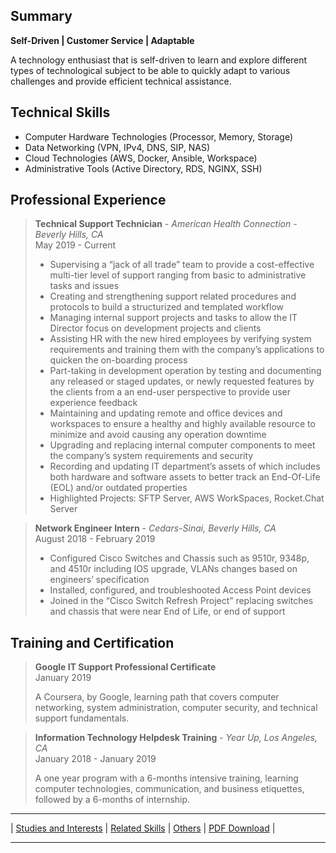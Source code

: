 ## Summary
**Self-Driven | Customer Service | Adaptable**

A technology enthusiast that is self-driven to learn and explore different types of technological subject to be able to quickly adapt to various challenges and provide efficient technical assistance. 
 

## Technical Skills
- Computer Hardware Technologies (Processor, Memory, Storage)
- Data Networking (VPN, IPv4, DNS, SIP, NAS)
- Cloud Technologies (AWS, Docker, Ansible, Workspace)
- Administrative Tools (Active Directory, RDS, NGINX, SSH)


## Professional Experience

>**Technical Support Technician** - *American Health Connection - Beverly Hills, CA* <br>
>May 2019 - Current
>
> - Supervising a “jack of all trade” team to provide a cost-effective multi-tier level of support ranging from basic to administrative tasks and issues 
> - Creating and strengthening support related procedures and protocols to build a structurized and templated workflow
> - Managing internal support projects and tasks to allow the IT Director focus on development projects and clients
> - Assisting HR with the new hired employees by verifying system requirements and training them with the company’s applications to quicken the on-boarding process
> - Part-taking in development operation by testing and documenting any released or staged updates, or newly requested features by the clients from a an end-user perspective to provide user experience feedback
> - Maintaining and updating remote and office devices and workspaces to ensure a healthy and highly available resource to minimize and avoid causing any operation downtime
> - Upgrading and replacing internal computer components to meet the company’s system requirements and security 
> - Recording and updating IT department’s assets of which includes both hardware and software assets to better track an End-Of-Life (EOL) and/or outdated properties
> - Highlighted Projects: SFTP Server, AWS WorkSpaces, Rocket.Chat Server
>

>**Network Engineer Intern** - *Cedars-Sinai, Beverly Hills, CA* <br>
>August 2018 - February 2019 
>
>  - Configured Cisco Switches and Chassis such as 9510r, 9348p, and 4510r including IOS upgrade, VLANs changes based on engineers’ specification
> - Installed, configured, and troubleshooted Access Point devices
> - Joined in the “Cisco Switch Refresh Project” replacing switches and chassis that were near End of Life, or end of support
>

## Training and Certification

> **Google IT Support Professional Certificate** <br>
> January 2019 
> 
> A Coursera, by Google, learning path that covers computer networking, system administration, computer security, and technical support fundamentals.
>

> **Information Technology Helpdesk Training** - *Year Up, Los Angeles, CA* <br>
> January 2018 - January 2019 
> 
> A one year program with a 6-months intensive training, learning computer technologies, communication, and business etiquettes, followed by a 6-months of internship.
>

---

| <a href="https://app.pluralsight.com/profile/itswesleyaye">Studies and Interests</a> | <a href="https://github.com/iamwesm/aboutwes/blob/main/RelatedSkills.md#related-skills">Related Skills</a> | <a href="https://github.com/iamwesm/homelab">Others</a> | <a href="https://mega.nz/file/syIRFQiS#bhO1Aso_g13EIeEvJhuxDQWEOsVNcFcTs7oJx1eXAwc">PDF Download</a> |

---
